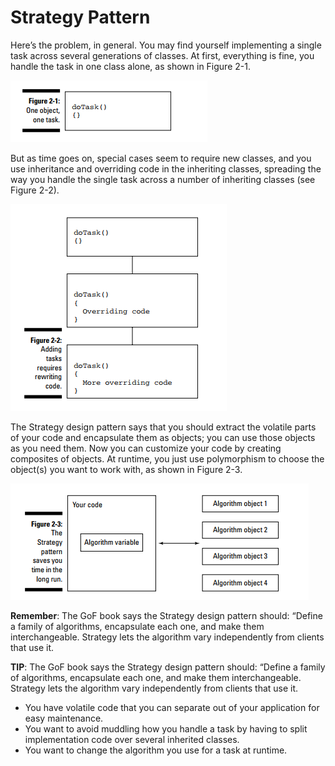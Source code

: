 # Strategy Pattern

Here’s the problem, in general. You may find yourself implementing a single
task across several generations of classes. At first, everything is fine, you
handle the task in one class alone, as shown in Figure 2-1.

<div>
    <img src="images/ch02-figure2-1.PNG"/>
</div>

But as time goes on, special cases seem to require new classes, and you
use inheritance and overriding code in the inheriting classes, spreading the
way you handle the single task across a number of inheriting classes (see
Figure 2-2).

<div>
    <img src="images/ch02-figure2-2.PNG"/>
</div>

The Strategy design pattern says that you should extract the volatile parts of
your code and encapsulate them as objects; you can use those objects as you
need them. Now you can customize your code by creating composites of
objects. At runtime, you just use polymorphism to choose the object(s) you
want to work with, as shown in Figure 2-3.

<div>
    <img src="images/ch02-figure2-3.PNG"/>
</div>

**Remember**: The GoF book says the Strategy design pattern should: “Define a family of
algorithms, encapsulate each one, and make them interchangeable. Strategy
lets the algorithm vary independently from clients that use it.

**TIP**: The GoF book says the Strategy design pattern should: “Define a family of
algorithms, encapsulate each one, and make them interchangeable. Strategy
lets the algorithm vary independently from clients that use it.

- You have volatile code that you can separate out of your application for
easy maintenance.
- You want to avoid muddling how you handle a task by having to split
implementation code over several inherited classes.
- You want to change the algorithm you use for a task at runtime.